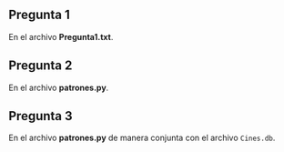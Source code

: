 ## Pregunta 1
  En el archivo **Pregunta1.txt**. 
## Pregunta 2
  En el archivo **patrones.py**. 
## Pregunta 3
  En el archivo **patrones.py** de manera conjunta con el archivo `Cines.db`. 
